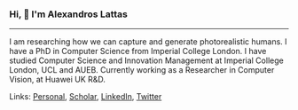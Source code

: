 ### Hi, 👋 I'm Alexandros Lattas
---
I am researching how we can capture and generate photorealistic humans. I have a PhD in Computer Science from Imperial College London. I have studied Computer Science and Innovation Management at Imperial College London, UCL and AUEB.
Currently working as a Researcher in Computer Vision, at Huawei UK R&D.

Links: [Personal](https://alexlattas.com),  [Scholar](https://scholar.google.com/citations?user=0wJRUlsAAAAJ&hl=en), [LinkedIn](https://www.linkedin.com/in/lattas/), [Twitter](https://twitter.com/alexlattas)

<!--
**lattas/lattas** is a ✨ _special_ ✨ repository because its `README.md` (this file) appears on your GitHub profile.

Here are some ideas to get you started:

- 🔭 I’m currently working on ...
- 🌱 I’m currently learning ...
- 👯 I’m looking to collaborate on ...
- 🤔 I’m looking for help with ...
- 💬 Ask me about ...
- 📫 How to reach me: ...
- 😄 Pronouns: ...
- ⚡ Fun fact: ...
-->
